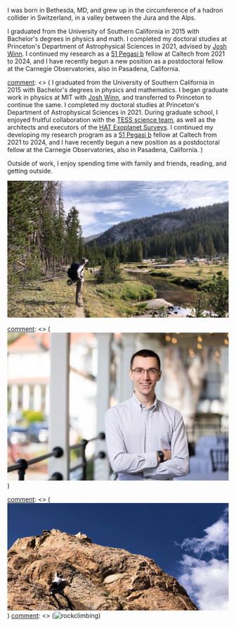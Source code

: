 [comment]: <>  (# bio)

I was born in Bethesda, MD, and grew up in the circumference of a hadron
collider in Switzerland, in a valley between the Jura and the Alps.

I graduated from the University of Southern California in 2015 with Bachelor's
degrees in physics and math. 
I completed my doctoral studies at Princeton's Department of Astrophysical
Sciences in 2021, advised by [Josh
Winn](https://scholar.princeton.edu/jwinn/home).
I continued my research as a [51 Pegasi
b](https://www.hsfoundation.org/fellow/luke-bouma-ph-d-candidate/) fellow at
Caltech from 2021 to 2024, and I have recently begun a new position as a
postdoctoral fellow at the Carnegie Observatories, also in Pasadena,
California. 

[comment]: <>  (
I graduated from the University of Southern California in 2015 with Bachelor's
degrees in physics and mathematics.  I began graduate work in physics at MIT
with [Josh Winn](https://scholar.princeton.edu/jwinn/home), and transferred to
Princeton to continue the same.  I completed my doctoral studies at Princeton's
Department of Astrophysical Sciences in 2021.  During graduate school, I
enjoyed fruitful collaboration with the [TESS science
team](https://tess.mit.edu/team/the-tess-science-team/), as well as the
architects and executors of the [HAT Exoplanet
Surveys](https://hatsurveys.org/).  I continued my developing my research
program as a [51 Pegasi
b](https://www.hsfoundation.org/fellow/luke-bouma-ph-d-candidate/) fellow at
Caltech from 2021 to 2024, and I have recently begun a new position as a
postdoctoral fellow at the Carnegie Observatories, also in Pasadena,
California. 
)


Outside of work, I enjoy spending time with family and friends, reading, and
getting outside.

![river](/images/riv.jpg)

[comment]: <> (![itme](/images/lgb_0.jpg))

[comment]: <> (![rockclimbing](/images/IMG_2347.jpg))
[comment]: <> (![rockclimbing](/images/rock_cropped.png))
